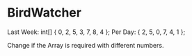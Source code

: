 # BirdWatcher

Last Week: int[] { 0, 2, 5, 3, 7, 8, 4 };
Per Day: { 2, 5, 0, 7, 4, 1 };

Change if the Array is required with different numbers.
